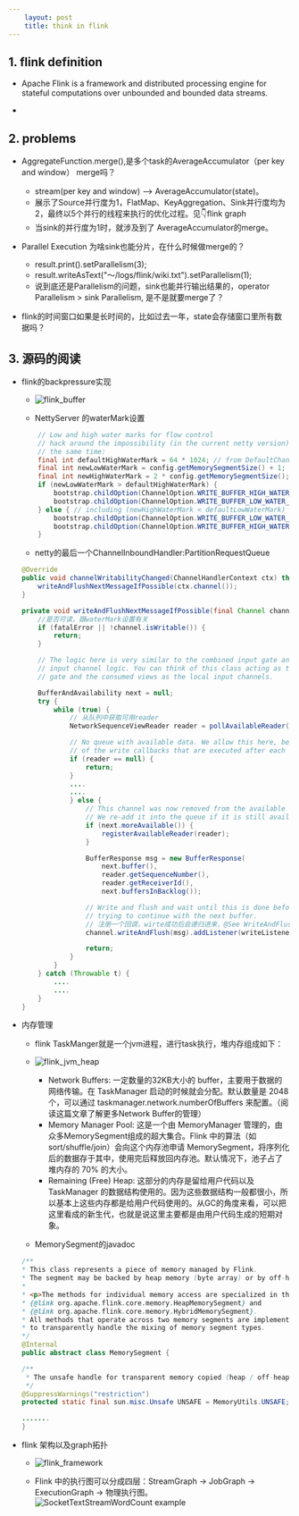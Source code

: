 ```yaml
---
    layout: post
    title: think in flink
---
```


## 1. flink definition
- Apache Flink is a framework and distributed processing engine for stateful computations over unbounded and bounded data streams. 

- 

## 2. problems
- AggregateFunction.merge(),是多个task的AverageAccumulator（per key and window） merge吗？
    * stream(per key and window) ——> AverageAccumulator(state)。
    * 展示了Source并行度为1，FlatMap、KeyAggregation、Sink并行度均为2，最终以5个并行的线程来执行的优化过程。见👇flink graph
    * 当sink的并行度为1时，就涉及到了 AverageAccumulator的merge。

- Parallel Execution 为啥sink也能分片，在什么时候做merge的？
    *  result.print().setParallelism(3);
    *  result.writeAsText("～/logs/flink/wiki.txt").setParallelism(1);
    *  说到底还是Parallelism的问题，sink也能并行输出结果的，operator Parallelism > sink Parallelism, 是不是就要merge了？

- flink的时间窗口如果是长时间的，比如过去一年，state会存储窗口里所有数据吗？

## 3. 源码的阅读

- flink的backpressure实现
    * ![flink_buffer](../images/flink_bufferpool.png)

    * NettyServer 的waterMark设置
    ```java
		// Low and high water marks for flow control
		// hack around the impossibility (in the current netty version) to set both watermarks at
		// the same time:
		final int defaultHighWaterMark = 64 * 1024; // from DefaultChannelConfig (not exposed)
		final int newLowWaterMark = config.getMemorySegmentSize() + 1;
		final int newHighWaterMark = 2 * config.getMemorySegmentSize();
		if (newLowWaterMark > defaultHighWaterMark) {
			bootstrap.childOption(ChannelOption.WRITE_BUFFER_HIGH_WATER_MARK, newHighWaterMark);
			bootstrap.childOption(ChannelOption.WRITE_BUFFER_LOW_WATER_MARK, newLowWaterMark);
		} else { // including (newHighWaterMark < defaultLowWaterMark)
			bootstrap.childOption(ChannelOption.WRITE_BUFFER_LOW_WATER_MARK, newLowWaterMark);
			bootstrap.childOption(ChannelOption.WRITE_BUFFER_HIGH_WATER_MARK, newHighWaterMark);
		}
    ```
    
    * netty的最后一个ChannelInboundHandler:PartitionRequestQueue
    ```java
    @Override
	public void channelWritabilityChanged(ChannelHandlerContext ctx) throws Exception {
		writeAndFlushNextMessageIfPossible(ctx.channel());
	}

	private void writeAndFlushNextMessageIfPossible(final Channel channel) throws IOException {
        //是否可读，跟waterMark设置有关
		if (fatalError || !channel.isWritable()) {
			return;
		}

		// The logic here is very similar to the combined input gate and local
		// input channel logic. You can think of this class acting as the input
		// gate and the consumed views as the local input channels.

		BufferAndAvailability next = null;
		try {
			while (true) {
                // 从队列中获取可用reader
				NetworkSequenceViewReader reader = pollAvailableReader();

				// No queue with available data. We allow this here, because
				// of the write callbacks that are executed after each write.
				if (reader == null) {
					return;
				}
                ....
				....
				} else {
					// This channel was now removed from the available reader queue.
					// We re-add it into the queue if it is still available
					if (next.moreAvailable()) {
						registerAvailableReader(reader);
					}

					BufferResponse msg = new BufferResponse(
						next.buffer(),
						reader.getSequenceNumber(),
						reader.getReceiverId(),
						next.buffersInBacklog());

					// Write and flush and wait until this is done before
					// trying to continue with the next buffer.
                    // 注册一个回调，wirte成功后会递归进来，@See WriteAndFlushNextMessageIfPossibleListener
					channel.writeAndFlush(msg).addListener(writeListener);

					return;
				}
			}
		} catch (Throwable t) {
            ....
            ....
		}
	} 
    ```

- 内存管理
    * flink TaskManger就是一个jvm进程，进行task执行，堆内存组成如下：

    * ![flink_jvm_heap](../images/flink_heap.png)

        - Network Buffers: 一定数量的32KB大小的 buffer，主要用于数据的网络传输。在 TaskManager 启动的时候就会分配。默认数量是 2048 个，可以通过 taskmanager.network.numberOfBuffers 来配置。（阅读这篇文章了解更多Network Buffer的管理）
        - Memory Manager Pool: 这是一个由 MemoryManager 管理的，由众多MemorySegment组成的超大集合。Flink 中的算法（如 sort/shuffle/join）会向这个内存池申请 MemorySegment，将序列化后的数据存于其中，使用完后释放回内存池。默认情况下，池子占了堆内存的 70% 的大小。
        - Remaining (Free) Heap: 这部分的内存是留给用户代码以及 TaskManager 的数据结构使用的。因为这些数据结构一般都很小，所以基本上这些内存都是给用户代码使用的。从GC的角度来看，可以把这里看成的新生代，也就是说这里主要都是由用户代码生成的短期对象。

    * MemorySegment的javadoc
    ```java
    /**
    * This class represents a piece of memory managed by Flink.
    * The segment may be backed by heap memory (byte array) or by off-heap memory.
    *
    * <p>The methods for individual memory access are specialized in the classes
    * {@link org.apache.flink.core.memory.HeapMemorySegment} and
    * {@link org.apache.flink.core.memory.HybridMemorySegment}.
    * All methods that operate across two memory segments are implemented in this class,
    * to transparently handle the mixing of memory segment types.
    */
    @Internal
    public abstract class MemorySegment {

	/**
	 * The unsafe handle for transparent memory copied (heap / off-heap).
	 */
	@SuppressWarnings("restriction")
	protected static final sun.misc.Unsafe UNSAFE = MemoryUtils.UNSAFE;

    .......
    }
    ```     
        
- flink 架构以及graph拓扑
    * ![flink_framework](../images/flink_framework.png)

    * Flink 中的执行图可以分成四层：StreamGraph -> JobGraph -> ExecutionGraph -> 物理执行图。
    ![SocketTextStreamWordCount example](../images/flink_dag_execute.png)